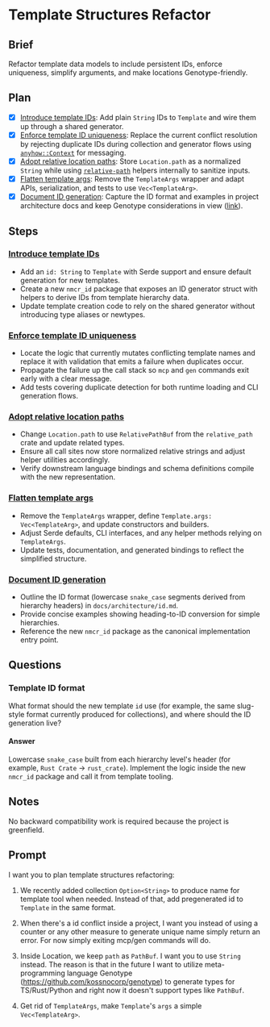 # Template Structures Refactor

## Brief

Refactor template data models to include persistent IDs, enforce uniqueness, simplify arguments, and make locations Genotype-friendly.

## Plan

- [x] [Introduce template IDs](.agents/plans/001-template-structure-refactor/001-introduce-template-id.md): Add plain `String` IDs to `Template` and wire them up through a shared generator.
- [x] [Enforce template ID uniqueness](.agents/plans/001-template-structure-refactor/002-enforce-template-id-uniqueness.md): Replace the current conflict resolution by rejecting duplicate IDs during collection and generator flows using [`anyhow::Context`](https://docs.rs/anyhow/latest/anyhow/struct.Context.html) for messaging.
- [x] [Adopt relative location paths](.agents/plans/001-template-structure-refactor/003-stringify-location-path.md): Store `Location.path` as a normalized `String` while using [`relative-path`](https://docs.rs/relative-path/latest/relative_path/) helpers internally to sanitize inputs.
- [x] [Flatten template args](.agents/plans/001-template-structure-refactor/004-flatten-template-args.md): Remove the `TemplateArgs` wrapper and adapt APIs, serialization, and tests to use `Vec<TemplateArg>`.
- [x] [Document ID generation](.agents/plans/001-template-structure-refactor/005-document-id-generation.md): Capture the ID format and examples in project architecture docs and keep Genotype considerations in view ([link](https://github.com/kossnocorp/genotype)).

## Steps

### [Introduce template IDs](.agents/plans/001-template-structure-refactor/001-introduce-template-id.md)

- Add an `id: String` to `Template` with Serde support and ensure default generation for new templates.
- Create a new `nmcr_id` package that exposes an ID generator struct with helpers to derive IDs from template hierarchy data.
- Update template creation code to rely on the shared generator without introducing type aliases or newtypes.

### [Enforce template ID uniqueness](.agents/plans/001-template-structure-refactor/002-enforce-template-id-uniqueness.md)

- Locate the logic that currently mutates conflicting template names and replace it with validation that emits a failure when duplicates occur.
- Propagate the failure up the call stack so `mcp` and `gen` commands exit early with a clear message.
- Add tests covering duplicate detection for both runtime loading and CLI generation flows.

### [Adopt relative location paths](.agents/plans/001-template-structure-refactor/003-stringify-location-path.md)

- Change `Location.path` to use `RelativePathBuf` from the `relative_path` crate and update related types.
- Ensure all call sites now store normalized relative strings and adjust helper utilities accordingly.
- Verify downstream language bindings and schema definitions compile with the new representation.

### [Flatten template args](.agents/plans/001-template-structure-refactor/004-flatten-template-args.md)

- Remove the `TemplateArgs` wrapper, define `Template.args: Vec<TemplateArg>`, and update constructors and builders.
- Adjust Serde defaults, CLI interfaces, and any helper methods relying on `TemplateArgs`.
- Update tests, documentation, and generated bindings to reflect the simplified structure.

### [Document ID generation](.agents/plans/001-template-structure-refactor/005-document-id-generation.md)

- Outline the ID format (lowercase `snake_case` segments derived from hierarchy headers) in `docs/architecture/id.md`.
- Provide concise examples showing heading-to-ID conversion for simple hierarchies.
- Reference the new `nmcr_id` package as the canonical implementation entry point.

## Questions

### Template ID format

What format should the new template `id` use (for example, the same slug-style format currently produced for collections), and where should the ID generation live?

#### Answer

Lowercase `snake_case` built from each hierarchy level's header (for example, `Rust Crate` → `rust_crate`). Implement the logic inside the new `nmcr_id` package and call it from template tooling.

## Notes

No backward compatibility work is required because the project is greenfield.

## Prompt

I want you to plan template structures refactoring:

1. We recently added collection `Option<String>` to produce name for template tool when needed. Instead of that, add pregenerated id to `Template` in the same format.

2. When there's a id conflict inside a project, I want you instead of using a counter or any other measure to generate unique name simply return an error. For now simply exiting mcp/gen commands will do.

3. Inside Location, we keep `path` as `PathBuf`. I want you to use `String` instead. The reason is that in the future I want to utilize meta-programming language Genotype (https://github.com/kossnocorp/genotype) to generate types for TS/Rust/Python and right now it doesn't support types like `PathBuf`.

4. Get rid of `TemplateArgs`, make `Template`'s `args` a simple `Vec<TemplateArg>`.

